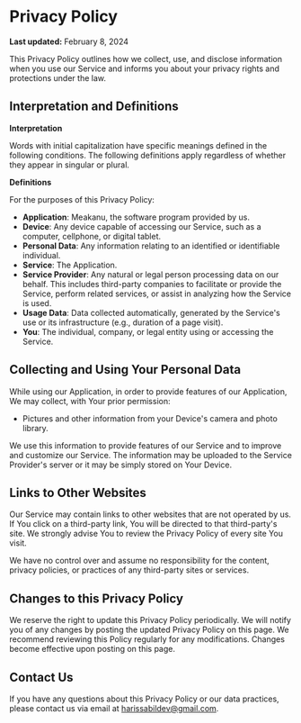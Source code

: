 # Privacy Policy

**Last updated:** February 8, 2024

This Privacy Policy outlines how we collect, use, and disclose information when you use our Service and informs you about your privacy rights and protections under the law.

## Interpretation and Definitions

**Interpretation**

Words with initial capitalization have specific meanings defined in the following conditions. The following definitions apply regardless of whether they appear in singular or plural.

**Definitions**

For the purposes of this Privacy Policy:

- **Application**: Meakanu, the software program provided by us.
- **Device**: Any device capable of accessing our Service, such as a computer, cellphone, or digital tablet.
- **Personal Data**: Any information relating to an identified or identifiable individual.
- **Service**: The Application.
- **Service Provider**: Any natural or legal person processing data on our behalf. This includes third-party companies to facilitate or provide the Service, perform related services, or assist in analyzing how the Service is used.
- **Usage Data**: Data collected automatically, generated by the Service's use or its infrastructure (e.g., duration of a page visit).
- **You**: The individual, company, or legal entity using or accessing the Service.

## Collecting and Using Your Personal Data

While using our Application, in order to provide features of our Application, We may collect, with Your prior permission:

- Pictures and other information from your Device's camera and photo library.

We use this information to provide features of our Service and to improve and customize our Service. The information may be uploaded to the Service Provider's server or it may be simply stored on Your Device. 

## Links to Other Websites

Our Service may contain links to other websites that are not operated by us. If You click on a third-party link, You will be directed to that third-party's site. We strongly advise You to review the Privacy Policy of every site You visit.

We have no control over and assume no responsibility for the content, privacy policies, or practices of any third-party sites or services.

## Changes to this Privacy Policy

We reserve the right to update this Privacy Policy periodically. We will notify you of any changes by posting the updated Privacy Policy on this page. We recommend reviewing this Policy regularly for any modifications. Changes become effective upon posting on this page.

## Contact Us

If you have any questions about this Privacy Policy or our data practices, please contact us via email at harissabildev@gmail.com.
